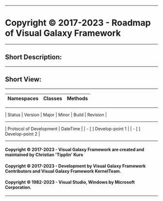 ----
# Copyright © 2017-2023 - Roadmap of Visual Galaxy Framework
----
## Short Description:
----
## Short View:
----
| Namespaces | Classes | Methods |
| ---------- | ------- | ------- |

----
| Status		| Version | Major | Minor | Build | Revision |

----
| Protocol of Development | DateTime |
| - [ ] Develop-point 1 |
| - [ ] Develop-point 2 |

----
#### Copyright © 2017-2023 - Visual Galaxy Framework are created and maintained by Christian 'Tipplin' Kurs
#### Copyright © 2017-2023 - Development by Visual Galaxy Framework Contributors and Visual Galaxy Framework KernelTeam.
#### Copyright © 1982-2023 - Visual Studio, Windows by Microsoft Corporation.
----